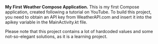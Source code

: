 **My First Weather Compose Application.** This is my first Compose application, created following a tutorial on YouTube. To build this project, you need to obtain an API key from WeatherAPI.com and insert it into the apikey variable in the MainActivity.kt file.

Please note that this project contains a lot of hardcoded values and some not-so-elegant solutions, as it is a learning project.
